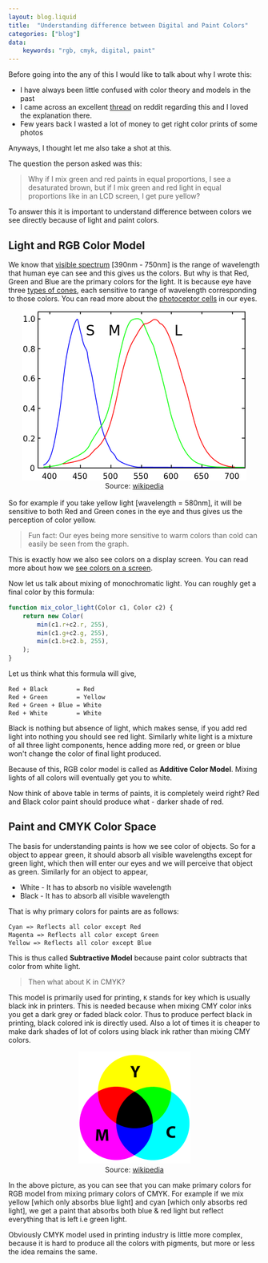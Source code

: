 ```yaml
---
layout: blog.liquid
title:  "Understanding difference between Digital and Paint Colors"
categories: ["blog"]
data:
    keywords: "rgb, cmyk, digital, paint"
---
```


Before going into the any of this I would like to talk about why I wrote this:
- I have always been little confused with color theory and models in the past
- I came across an excellent [thread](https://www.reddit.com/r/askscience/comments/ksgy8l/why_if_i_mix_green_and_red_paints_in_equal/) on reddit regarding this and I loved the explanation there.
- Few years back I wasted a lot of money to get right color prints of some photos

Anyways, I thought let me also take a shot at this.

The question the person asked was this:
> Why if I mix green and red paints in equal proportions, I see a desaturated brown, but if I mix green and red light in equal proportions like in an LCD screen, I get pure yellow?

To answer this it is important to understand difference between colors we see directly because of light and paint colors.

## Light and RGB Color Model

We know that [visible spectrum](https://en.wikipedia.org/wiki/Visible_spectrum) [390nm - 750nm] is the range of wavelength that human eye can see and this gives us the colors.
But why is that Red, Green and Blue are the primary colors for the light. It is because eye have three [types of cones](https://en.wikipedia.org/wiki/Color#Color_in_the_eye), each sensitive to range of wavelength corresponding to those colors. You can read more about the [photoceptor cells](https://en.wikipedia.org/wiki/Photoreceptor_cell) in our eyes.

<div style="text-align:center"><img src="/assets/images/2021-01/cones-responses.png" alt="Cones Response vs Wavelength"/></div>
<div style="text-align:center">Source: <a href="https://en.wikipedia.org/wiki/Color#Color_in_the_eye">wikipedia</a></div>

<br>
So for example if you take yellow light [wavelength = 580nm], it will be sensitive to both Red and Green cones in the eye and thus gives us the perception of color yellow.

> Fun fact: Our eyes being more sensitive to warm colors than cold can easily be seen from the graph.

This is exactly how we also see colors on a display screen. You can read more about how we [see colors on a screen](https://www.chem.purdue.edu/gchelp/cchem/RGBColors/body_rgbcolors.html).

Now let us talk about mixing of monochromatic light. You can roughly get a final color by this formula:
```js
function mix_color_light(Color c1, Color c2) {
    return new Color(
        min(c1.r+c2.r, 255),
        min(c1.g+c2.g, 255),
        min(c1.b+c2.b, 255),
    );
}
```

Let us think what this formula will give,
```
Red + Black        = Red
Red + Green        = Yellow
Red + Green + Blue = White
Red + White        = White
```

Black is nothing but absence of light, which makes sense, if you add red light into nothing you should see red light.
Similarly white light is a mixture of all three light components, hence adding more red, or green or blue won't change the color of final light produced.

Because of this, RGB color model is called as **Additive Color Model**. Mixing lights of all colors will eventually get you to white.

Now think of above table in terms of paints, it is completely weird right? Red and Black color paint should produce what - darker shade of red.

## Paint and CMYK Color Space

The basis for understanding paints is how we see color of objects. So for a object to appear green, it should absorb all visible wavelengths except for green light, which then will enter our eyes and we will perceive that object as green. Similarly for an object to appear,

- White - It has to absorb no visible wavelength
- Black - It has to absorb all visible wavelength

That is why primary colors for paints are as follows:
```
Cyan => Reflects all color except Red
Magenta => Reflects all color except Green
Yellow => Reflects all color except Blue
```
This is thus called **Subtractive Model** because paint color subtracts that color from white light.

> Then what about K in CMYK?

This model is primarily used for printing, `K` stands for key which is usually black ink in printers. This is needed because when mixing CMY color inks you get a dark grey or faded black color. Thus to produce perfect black in printing, black colored ink is directly used. Also a lot of times it is cheaper to make dark shades of lot of colors using black ink rather than mixing CMY colors.

<div style="text-align:center"><img src="/assets/images/2021-01/CMYK_subtractive_color_mixing.png" alt="CMYK Color Mixing"/></div>
<div style="text-align:center">Source: <a href="https://en.wikipedia.org/wiki/CMYK_color_model">wikipedia</a></div>

In the above picture, as you can see that you can make primary colors for RGB model from mixing primary colors of CMYK. For example if we mix yellow [which only absorbs blue light] and cyan [which only absorbs red light], we get a paint that absorbs both blue & red light but reflect everything that is left i.e green light.

Obviously CMYK model used in printing industry is little more complex, because it is hard to produce all the colors with pigments, but more or less the idea remains the same.
